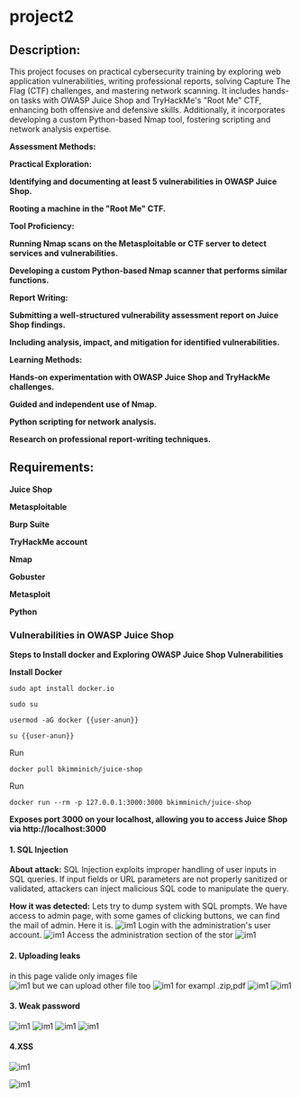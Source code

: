 # project2
## Description:
This project focuses on practical cybersecurity training by exploring web application vulnerabilities, writing professional reports, solving Capture The Flag (CTF) challenges, and mastering network scanning. It includes hands-on tasks with OWASP Juice Shop and TryHackMe's "Root Me" CTF, enhancing both offensive and defensive skills. Additionally, it incorporates developing a custom Python-based Nmap tool, fostering scripting and network analysis expertise.

**Assessment Methods:**

**Practical Exploration:**

**Identifying and documenting at least 5 vulnerabilities in OWASP Juice Shop.**

**Rooting a machine in the "Root Me" CTF.**

**Tool Proficiency:**

**Running Nmap scans on the Metasploitable or CTF server to detect services and vulnerabilities.**

**Developing a custom Python-based Nmap scanner that performs similar functions.**

**Report Writing:**

**Submitting a well-structured vulnerability assessment report on Juice Shop findings.**

**Including analysis, impact, and mitigation for identified vulnerabilities.**

**Learning Methods:**

**Hands-on experimentation with OWASP Juice Shop and TryHackMe challenges.**

**Guided and independent use of Nmap.**

**Python scripting for network analysis.**

**Research on professional report-writing techniques.**

## Requirements:

**Juice Shop** 

**Metasploitable**

**Burp Suite**

**TryHackMe account**

**Nmap**

**Gobuster**

**Metasploit**

**Python**
### Vulnerabilities in OWASP Juice Shop

**Steps to Install docker and Exploring OWASP Juice Shop Vulnerabilities**

**Install Docker**

```
sudo apt install docker.io
```

```
sudo su
```

``
usermod -aG docker {{user-anun}}
``

```
su {{user-anun}}
```

Run 
```
docker pull bkimminich/juice-shop
```

Run 
```
docker run --rm -p 127.0.0.1:3000:3000 bkimminich/juice-shop
```

**Exposes port 3000 on your localhost, allowing you to access
Juice Shop via http://localhost:3000**

#### 1. SQL Injection
**About attack:** SQL Injection exploits improper handling of user inputs in SQL queries. If input fields or URL parameters are not properly sanitized or validated, attackers can inject malicious SQL code to manipulate the query.

**How it was detected:** 
Lets try to dump system with SQL prompts.
We have access to admin page, with some games of clicking buttons, we can find the mail of admin. Here it is.
![im1](https://github.com/Sonakhach/project2/blob/main/Screenshot_2024-12-04_03_08_45.png)
Login with the administration's user account.
![im1](https://github.com/Sonakhach/project2/blob/main/Screenshot_2024-12-04_03_11_10.png)
Access the administration section of the stor
![im1](https://github.com/Sonakhach/project2/blob/main/Screenshot_2024-12-04_03_14_12.png)

#### 2. Uploading leaks
in this page valide only images file  
![im1](https://github.com/Sonakhach/project2/blob/main/Screenshot_2024-12-04_04_51_36.png)
but we can upload other file too
![im1](https://github.com/Sonakhach/project2/blob/main/Screenshot_2024-12-04_04_52_28.png)
 for exampl .zip,pdf
![im1](https://github.com/Sonakhach/project2/blob/main/Screenshot_2024-12-02_11_29_25.png)
![im1](https://github.com/Sonakhach/project2/blob/main/Screenshot_2024-12-02_11_28_40.png)

#### 3. Weak password
![im1](https://github.com/Sonakhach/project2/blob/main/Screenshot_2024-12-04_14_44_08.png)
![im1](https://github.com/Sonakhach/project2/blob/main/Screenshot_2024-12-04_15_02_45.png)
![im1](https://github.com/Sonakhach/project2/blob/main/Screenshot_2024-12-04_15_05_02.png)
![im1](https://github.com/Sonakhach/project2/blob/main/Screenshot_2024-12-04_14_50_16.png)
#### 4.XSS 

![im1](https://github.com/Sonakhach/project2/blob/main/Screenshot_2024-12-02_11_29_25.png)

![im1](https://github.com/Sonakhach/project2/blob/main/Screenshot_2024-12-02_08_48_45.png)
